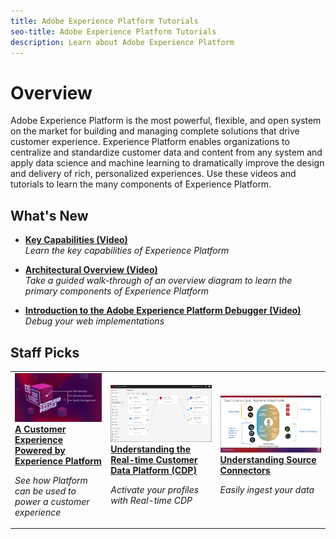 ```yaml
---
title: Adobe Experience Platform Tutorials
seo-title: Adobe Experience Platform Tutorials
description: Learn about Adobe Experience Platform
---
```


# Overview

Adobe Experience Platform is the most powerful, flexible, and open system on the market for building and managing complete solutions that drive customer experience. Experience Platform enables organizations to centralize and standardize customer data and content from any system and apply data science and machine learning to dramatically improve the design and delivery of rich, personalized experiences. Use these videos and tutorials to learn the many components of Experience Platform.

## What's New

* **[Key Capabilities (Video)](/help/intro-to-platform/key-capabilities.md)**
    <br>
    *Learn the key capabilities of Experience Platform*

* **[Architectural Overview (Video)](/help/intro-to-platform/basic-architecture.md)**
    <br>
    *Take a guided walk-through of an overview diagram to learn the primary components of Experience Platform*

* **[Introduction to the Adobe Experience Platform Debugger (Video)](/help/data-ingestion/web-sdk/introduction-to-the-experience-platform-debugger.md)**
    <br>
    *Debug your web implementations*

## Staff Picks

<table>
<tr>
  <td>
    <a href="intro-to-platform/a-customer-experience-powered-by-experience-platform.md">
      <img alt="A Customer Experience Powered by Experience Platform video" src="assets/thumb_A-Customer-Experience.jpg" />
    </a>
    <div>
      <a href="intro-to-platform/a-customer-experience-powered-by-experience-platform.md">
    <strong>A Customer Experience Powered by Experience Platform</strong>
    </a>
    </div>
    <p>
    <em>See how Platform can be used to power a customer experience</em>
    <p>
  </td>
  <td>
    <a href="rtcdp/understanding-the-real-time-customer-data-platform.md">
      <img alt="thumbnail image for the 'Understanding the Real-time Customer Data Platform' video" src="assets/thumb_RTCDP.png" />
    </a>
    <div>
      <a href="rtcdp/understanding-the-real-time-customer-data-platform.md">
    <strong>Understanding the Real-time Customer Data Platform (CDP)</strong>
    </a>
    </div>
    <p>
    <em>Activate your profiles with Real-time CDP</em>
    <p>
  </td>
  <td>
    <a href="data-ingestion/understanding-source-connectors.md">
      <img alt="thumbnail image for the 'Understanding Source connectors' video" src="assets/thumb_Sources.png" />
    </a>
    <div>
      <a href="data-ingestion/understanding-source-connectors.md">
    <strong>Understanding Source Connectors</strong>
    </a>
    </div>
    <p>
    <em>Easily ingest your data</em>
    <p>
  </td>
   <!--
   <td>
    <a href="data-ingestion/create-datasets-and-ingest-data.md">
      <img alt="thumbnail image for the 'Create Datasets and Ingest Data' video" src="assets/thumb_Create-Datasets-and-Ingest-Data.png" />
    </a>
    <div>
      <a href="data-ingestion/create-datasets-and-ingest-data.md">
    <strong>Create Datasets and Ingest Data</strong>
    </a>
    </div>
    <p>
    <em>Ingest your dataset.</em>
    <p>
  </td>
  <td>
    <a href="segments/create-segments.md">
      <img alt="thumbnail image for the 'Create Segments' video" src="assets/thumb_Create-Segments.png" />
    </a>
    <div>
      <a href="segments/create-segments.md">
    <strong>Create Segments</strong>
    </a>
    </div>
    <p>
    <em>Build segments based on your data.</em>
    <p>
  </td>-->
</tr>
</table>
